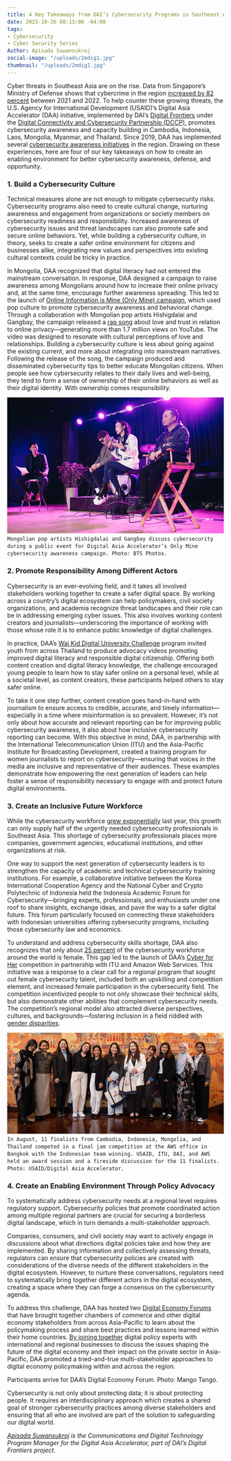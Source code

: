 ```yaml
---
title: 4 Key Takeaways from DAI’s Cybersecurity Programs in Southeast Asia and Mongolia
date: 2023-10-26 08:13:00 -04:00
tags:
- Cybersecurity
- Cyber Security Series
Author: Apisada Suwansukroj
social-image: "/uploads/2mdig1.jpg"
thumbnail: "/uploads/2mdig1.jpg"
---
```


Cyber threats in Southeast Asia are on the rise. Data from Singapore’s Ministry of Defense shows that cybercrime in the region [increased by 82 percent](https://www.japantimes.co.jp/news/2023/07/18/asia-pacific/asean-cyberattacks-operations-center/) between 2021 and 2022. To help counter these growing threats, the U.S. Agency for International Development (USAID)’s Digital Asia Accelerator (DAA) initiative, implemented by DAI’s [Digital Frontiers](https://www.dai.com/our-work/projects/worldwide-digital-frontiers-df) under the [Digital Connectivity and Cybersecurity Partnership (DCCP)](https://www.state.gov/digital-connectivity-and-cybersecurity-partnership/), promotes cybersecurity awareness and capacity building in Cambodia, Indonesia, Laos, Mongolia, Myanmar, and Thailand. Since 2019, DAA has implemented several [cybersecurity awareness initiatives](https://www.ictworks.org/effective-cybersecurity-awareness-programs/) in the region. Drawing on these experiences, here are four of our key takeaways on how to create an enabling environment for better cybersecurity awareness, defense, and opportunity. 



### 1. Build a Cybersecurity Culture
Technical measures alone are not enough to mitigate cybersecurity risks. Cybersecurity programs also need to create cultural change, nurturing awareness and engagement from organizations or society members on cybersecurity readiness and responsibility. Increased awareness of cybersecurity issues and threat landscapes can also promote safe and secure online behaviors. Yet, while building a cybersecurity culture, in theory, seeks to create a safer online environment for citizens and businesses alike, integrating new values and perspectives into existing cultural contexts could be tricky in practice. 

In Mongolia, DAA recognized that digital literacy had not entered the mainstream conversation. In response, DAA designed a campaign to raise awareness among Mongolians around how to increase their online privacy and, at the same time, encourage further awareness spreading. This led to the launch of [Online Information is Mine (Only Mine) campaign](https://www.usaid.gov/asia-regional/press-releases/feb-28-2022-usaid-launches-cybersecurity-awareness-campaign), which used pop culture to promote cybersecurity awareness and behavioral change. Through a collaboration with Mongolian pop artists Hishigdalai and Gangbay, the campaign released a [rap song](https://www.youtube.com/watch?v=gdA3PMOseto) about love and trust in relation to online privacy—generating more than 1.7 million views on YouTube. The video was designed to resonate with cultural perceptions of love and relationships. Building a cybersecurity culture is less about going against the existing current, and more about integrating into mainstream narratives. Following the release of the song, the campaign produced and disseminated cybersecurity tips to better educate Mongolian citizens. When people see how cybersecurity relates to their daily lives and well-being, they tend to form a sense of ownership of their online behaviors as well as their digital identity. With ownership comes responsibility.  

![dig1.jpg](/uploads/dig1.jpg)`Mongolian pop artists Hishigdalai and Gangbay discuss cybersecurity during a public event for Digital Asia Accelerator’s Only Mine cybersecurity awareness campaign. Photo: BTS Photos.`

### 2. Promote Responsibility Among Different Actors 
Cybersecurity is an ever-evolving field, and it takes all involved stakeholders working together to create a safer digital space. By working across a country’s digital ecosystem can help policymakers, civil society organizations, and academia recognize threat landscapes and their role can be in addressing emerging cyber issues. This also involves working content creators and journalists—underscoring the importance of working with those whose role it is to enhance public knowledge of digital challenges. 

In practice, DAA’s [Wai Kid Digital University Challenge](https://dai-global-digital.com/five-fresh-tips-to-make-digital-safety-cool-again-a-case-study-from-thailand.html) program invited youth from across Thailand to produce advocacy videos promoting improved digital literacy and responsible digital citizenship. Offering both content creation and digital literacy knowledge, the challenge encouraged young people to learn how to stay safer online on a personal level, while at a societal level, as content creators, these participants helped others to stay safer online. 

To take it one step further, content creation goes hand-in-hand with journalism to ensure access to credible, accurate, and timely information—especially in a time where misinformation is so prevalent. However, it’s not only about how accurate and relevant reporting can be for improving public cybersecurity awareness, it also about how inclusive cybersecurity reporting can become. With this objective in mind, DAA, in partnership with the International Telecommunication Union (ITU) and the Asia-Pacific Institute for Broadcasting Development, created a training program for women journalists to report on cybersecurity—ensuring that voices in the media are inclusive and representative of their audiences. These examples demonstrate how empowering the next generation of leaders can help foster a sense of responsibility necessary to engage with and protect future digital environments. 

### 3. Create an Inclusive Future Workforce
While the cybersecurity workforce [grew exponentially](https://www.securitymagazine.com/articles/98512-global-cybersecurity-workforce-grows-to-47-million) last year, this growth can only supply half of the urgently needed cybersecurity professionals in Southeast Asia. This shortage of cybersecurity professionals places more companies, government agencies, educational institutions, and other organizations at risk.
  
One way to support the next generation of cybersecurity leaders is to strengthen the capacity of academic and technical cybersecurity training institutions. For example, a collaborative initiative between the Korea International Cooperation Agency and the National Cyber and Crypto Polytechnic of Indonesia held the Indonesia Academic Forum for Cybersecurity—bringing experts, professionals, and enthusiasts under one roof to share insights, exchange ideas, and pave the way to a safer digital future. This forum particularly focused on connecting these stakeholders with Indonesian universities offering cybersecurity programs, including those cybersecurity law and economics.  

To understand and address cybersecurity skills shortage, DAA also recognizes that only about [25 percent](https://www.isc2.org/research) of the cybersecurity workforce around the world is female. This gap led to the launch of DAA’s [Cyber for Her](https://www.itu.int/net/events/eventdetails.asp?lang=en&eventid=21170) competition in partnership with ITU and Amazon Web Services. This initiative was a response to a clear call for a regional program that sought out female cybersecurity talent, included both an upskilling and competition element, and increased female participation in the cybersecurity field. The competition incentivized people to not only showcase their technical skills, but also demonstrate other abilities that complement cybersecurity needs. The competition’s regional model also attracted diverse perspectives, cultures, and backgrounds—fostering inclusion in a field riddled with [gender disparities](https://www.infosecurity-magazine.com/opinions/gender-gap-cyber-we-do/).
 
![2-c82457.jpg](/uploads/2-c82457.jpg)`In August, 11 finalists from Cambodia, Indonesia, Mongolia, and Thailand competed in a final jam competition at the AWS office in Bangkok with the Indonesian team winning. USAID, ITU, DAI, and AWS held an award session and a fireside discussion for the 11 finalists. Photo: USAID/Digital Asia Accelerator.`

### 4. Create an Enabling Environment Through Policy Advocacy
To systematically address cybersecurity needs at a regional level requires regulatory support. Cybersecurity policies that promote coordinated action among multiple regional partners are crucial for securing a borderless digital landscape, which in turn demands a multi-stakeholder approach.

Companies, consumers, and civil society may want to actively engage in discussions about what directions digital policies take and how they are implemented. By sharing information and collectively assessing threats, regulators can ensure that cybersecurity policies are created with considerations of the diverse needs of the different stakeholders in the digital ecosystem. However, to nurture these conversations, regulators need to systematically bring together different actors in the digital ecosystem, creating a space where they can forge a consensus on the cybersecurity agenda. 

To address this challenge, DAA has hosted two [Digital Economy Forums](https://www.youtube.com/watch?v=j9Zin_5sdKA) that have brought together chambers of commerce and other digital economy stakeholders from across Asia-Pacific to learn about the policymaking process and share best practices and lessons learned within their home countries. [By joining together](https://digitalpolicy.asia/digital-economy-forum-two/) digital policy experts with international and regional businesses to discuss the issues shaping the future of the digital economy and their impact on the private sector in Asia-Pacific, DAA promoted a tried-and-true multi-stakeholder approaches to digital economy policymaking within and across the region.
 
Participants arrive for DAA’s Digital Economy Forum. Photo: Mango Tango. 

Cybersecurity is not only about protecting data; it is about protecting people. It requires an interdisciplinary approach which creates a shared goal of stronger cybersecurity practices among diverse stakeholders and ensuring that all who are involved are part of the solution to safeguarding our digital world. 

*[Apisada Suwansukroj](https://www.linkedin.com/in/apisada-suwansukroj/) is the Communications and Digital Technology Program Manager for the Digital Asia Accelerator, part of DAI’s Digital Frontiers project.*